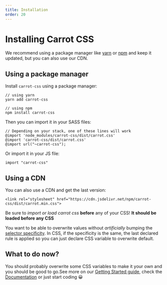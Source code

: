 ```yaml
---
title: Installation
order: 20
---
```


# Installing Carrot CSS

We recommend using a package manager like [yarn](http://yarn.com) or [npm](https://www.npmjs.com/) and keep it updated, but you can also use our CDN.

## Using a package manager

Install `carrot-css` using a package manager:

```
// using yarn
yarn add carrot-css

// using npm
npm install carrot-css
```

Then you can import it in your SASS files:

```
// Depending on your stack, one of these lines will work
@import 'node_modules/carrot-css/dist/carrot.css'
@import 'carrot-css/dist/carrot.css'
@import url("~carrot-css");
```

Or import it in your JS file:

```
import "carrot-css"
```

## Using a CDN

You can also use a CDN and get the last version:

```
<link rel="stylesheet" href="https://cdn.jsdelivr.net/npm/carrot-css/dist/carrot.min.css">
```

<div class="nota-bene">

Be sure to _import or load carrot css_ **before** any of your CSS! **It should be loaded before any CSS**

You want to be able to overwrite values without _artificially_ bumping the [selector specificity](https://developer.mozilla.org/en-US/docs/Web/CSS/Specificity). In CSS, if the specificity is the same, the last declared rule is applied so you can just declare CSS variable to overwrite default.

</div>

## What to do now?

You should probably overwrite some CSS variables to make it your own and you should be good to go.See more on our [Getting Started guide](/getting-started/), check the [Documentation](/documentation) or just start coding 😀
